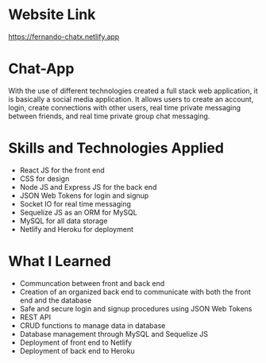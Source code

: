 # Website Link
https://fernando-chatx.netlify.app

# Chat-App

With the use of different technologies created a full stack web application, it is basically a social media application. It allows users to create an account, login, create connections with other users, real time private messaging between friends, and real time private group chat messaging. 

# Skills and Technologies Applied

- React JS for the front end
- CSS for design
- Node JS and Express JS for the back end
- JSON Web Tokens for login and signup
- Socket IO for real time messaging
- Sequelize JS as an ORM for MySQL
- MySQL for all data storage
- Netlify and Heroku for deployment

# What I Learned

- Communcation between front and back end
- Creation of an organized back end to communicate with both the front end and the database
- Safe and secure login and signup procedures using JSON Web Tokens
- REST API
- CRUD functions to manage data in database
- Database management through MySQL and Sequelize JS
- Deployment of front end to Netlify
- Deployment of back end to Heroku

